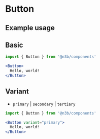 # Button
## Example usage

## Basic
```jsx
import { Button } from '@n3b/components'

<Button>
  Hello, world!
</Button>
```

## Variant
- `primary` | `secondary` | `tertiary`
```jsx
import { Button } from '@n3b/components'

<Button variant="primary">
  Hello, world!
</Button>  
```
